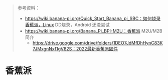 > 参考资料：
>
> - https://wiki.banana-pi.org/Quick_Start_Banana_pi_SBC：如何烧录香蕉派，Linux DD烧录，Android 还没尝试
> - https://wiki.banana-pi.org/Banana_Pi_BPI-M2U：香蕉派 M2U/M2B 简介
>   - https://drive.google.com/drive/folders/1DEO7JdMfDhHynC83K7JMxgnNxf1gV82S：2022最新香蕉派固件

# 香蕉派

